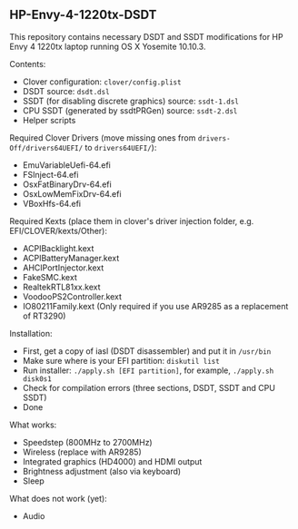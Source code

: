 ## HP-Envy-4-1220tx-DSDT

This repository contains necessary DSDT and SSDT modifications for HP Envy 4 1220tx laptop running
OS X Yosemite 10.10.3.

Contents:

* Clover configuration: ``clover/config.plist``
* DSDT source: ``dsdt.dsl``
* SSDT (for disabling discrete graphics) source: ``ssdt-1.dsl``
* CPU SSDT (generated by ssdtPRGen) source: ``ssdt-2.dsl``
* Helper scripts

Required Clover Drivers (move missing ones from ``drivers-Off/drivers64UEFI/`` to ``drivers64UEFI/``):

* EmuVariableUefi-64.efi
* FSInject-64.efi
* OsxFatBinaryDrv-64.efi
* OsxLowMemFixDrv-64.efi
* VBoxHfs-64.efi

Required Kexts (place them in clover's driver injection folder, e.g. EFI/CLOVER/kexts/Other):

* ACPIBacklight.kext
* ACPIBatteryManager.kext
* AHCIPortInjector.kext
* FakeSMC.kext
* RealtekRTL81xx.kext
* VoodooPS2Controller.kext
* IO80211Family.kext (Only required if you use AR9285 as a replacement of RT3290)

Installation:

* First, get a copy of iasl (DSDT disassembler) and put it in ``/usr/bin``
* Make sure where is your EFI partition: ``diskutil list``
* Run installer: ``./apply.sh [EFI partition]``, for example, ``./apply.sh disk0s1``
* Check for compilation errors (three sections, DSDT, SSDT and CPU SSDT)
* Done

What works:

* Speedstep (800MHz to 2700MHz)
* Wireless (replace with AR9285)
* Integrated graphics (HD4000) and HDMI output
* Brightness adjustment (also via keyboard)
* Sleep

What does not work (yet):

* Audio
